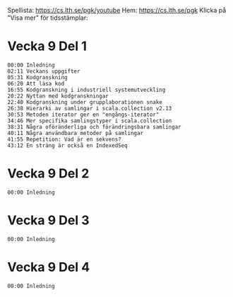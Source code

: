 Spellista: https://cs.lth.se/pgk/youtube 
Hem: https://cs.lth.se/pgk
Klicka på "Visa mer" för tidsstämplar:

# Vecka 9 Del 1
```
00:00 Inledning 
02:11 Veckans uppgifter
05:31 Kodgranskning
06:20 Att läsa kod
16:55 Kodgranskning i industriell systemutveckling
20:22 Nyttan med kodgranskningar
22:40 Kodgranskning under grupplaborationen snake
26:38 Hierarki av samlingar i scala.collection v2.13
30:53 Metoden iterator ger en "engångs-iterator"
34:46 Mer specifika samlingstyper i scala.collection
38:31 Några oföränderliga och förändringsbara samlingar
40:11 Några användbara metoder på samlingar
41:55 Repetition: Vad är en sekvens?
43:12 En sträng är också en IndexedSeq
```

# Vecka 9 Del 2
```
00:00 Inledning
```

# Vecka 9 Del 3
```
00:00 Inledning
```

# Vecka 9 Del 4
```
00:00 Inledning
```

